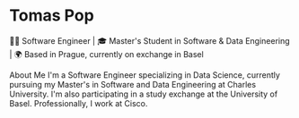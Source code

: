 # Tomas Pop

👨‍💻 Software Engineer | 🎓 Master's Student in Software & Data Engineering | 🌍 Based in Prague, currently on exchange in Basel

About Me
I'm a Software Engineer specializing in Data Science, currently pursuing my Master's in Software and Data Engineering at Charles University. I'm also participating in a study exchange at the University of Basel. Professionally, I work at Cisco.

<!-- [![poptomas's GitHub stats](https://github-readme-stats.vercel.app/api?username=poptomas&show_icons=true&theme=radical)](https://github.com/anuraghazra/github-readme-stats) -->
<!--
**poptomas/poptomas** is a ✨ _special_ ✨ repository because its `README.md` (this file) appears on your GitHub profile.

Here are some ideas to get you started:

- 🔭 I’m currently working on ...
- 🌱 I’m currently learning ...
- 👯 I’m looking to collaborate on ...
- 🤔 I’m looking for help with ...
- 💬 Ask me about ...
- 📫 How to reach me: ...
- 😄 Pronouns: ...
- ⚡ Fun fact: ...
-->
